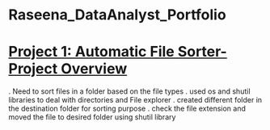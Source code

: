 # Raseena_DataAnalyst_Portfolio

# [Project 1: Automatic File Sorter- Project Overview](https://github.com/Raseena-KP/Automatic_File_Sorter/blob/main/Automatic_File_Sorter.ipynb)

. Need to sort files in a folder based on the file types
. used os and shutil libraries to deal with directories and File explorer
. created different folder in the destination folder for sorting purpose
. check the file extension and moved the file to desired folder using shutil library
